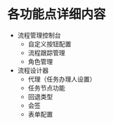 # 各功能点详细内容

- 流程管理控制台
    - 自定义按钮配置
    - 流程跟踪管理
    - 角色管理
- 流程设计器
    - 代理（任务办理人设置）
    - 任务节点功能
    - 回退类型
    - 会签
    - 表单配置